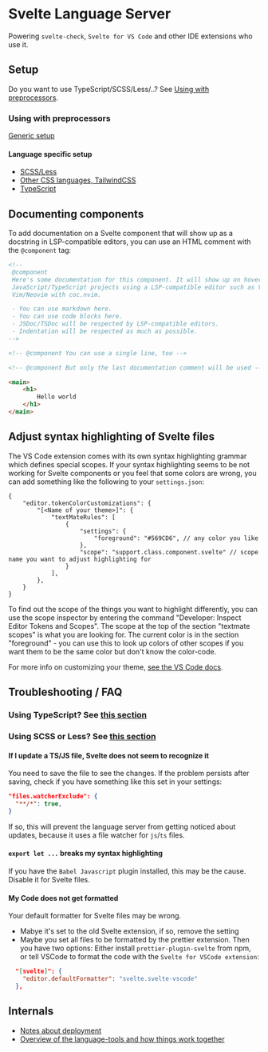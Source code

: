 # Svelte Language Server

Powering `svelte-check`, `Svelte for VS Code` and other IDE extensions who use it.

## Setup

Do you want to use TypeScript/SCSS/Less/..? See [Using with preprocessors](#using-with-preprocessors).

### Using with preprocessors

[Generic setup](./preprocessors/in-general.md)

#### Language specific setup

-   [SCSS/Less](./preprocessors/scss-less.md)
-   [Other CSS languages, TailwindCSS](./preprocessors/other-css-preprocessors.md)
-   [TypeScript](./preprocessors/typescript.md)

## Documenting components

To add documentation on a Svelte component that will show up as a docstring in
LSP-compatible editors, you can use an HTML comment with the `@component` tag:

```html
<!--
 @component
 Here's some documentation for this component. It will show up on hover for
 JavaScript/TypeScript projects using a LSP-compatible editor such as VSCode or
 Vim/Neovim with coc.nvim.

 - You can use markdown here.
 - You can use code blocks here.
 - JSDoc/TSDoc will be respected by LSP-compatible editors.
 - Indentation will be respected as much as possible.
-->

<!-- @component You can use a single line, too -->

<!-- @component But only the last documentation comment will be used -->

<main>
    <h1>
        Hello world
    </h1>
</main>
```

## Adjust syntax highlighting of Svelte files

The VS Code extension comes with its own syntax highlighting grammar which defines special scopes. If your syntax highlighting seems to be not working for Svelte components or you feel that some colors are wrong, you can add something like the following to your `settings.json`:

```
{
    "editor.tokenColorCustomizations": {
        "[<Name of your theme>]": {
            "textMateRules": [
                {
                    "settings": {
                        "foreground": "#569CD6", // any color you like
                    },
                    "scope": "support.class.component.svelte" // scope name you want to adjust highlighting for
                }
            ],
        },
    }
}
```

To find out the scope of the things you want to highlight differently, you can use the scope inspector by entering the command "Developer: Inspect Editor Tokens and Scopes". The scope at the top of the section "textmate scopes" is what you are looking for. The current color is in the section "foreground" - you can use this to look up colors of other scopes if you want them to be the same color but don't know the color-code. 

For more info on customizing your theme, [see the VS Code docs](https://code.visualstudio.com/docs/getstarted/themes#_customizing-a-color-theme).

## Troubleshooting / FAQ

### Using TypeScript? See [this section](./preprocessors/typescript.md#troubleshooting--faq)

### Using SCSS or Less? See [this section](./preprocessors/scss-less.md#troubleshooting--faq)

#### If I update a TS/JS file, Svelte does not seem to recognize it

You need to save the file to see the changes. If the problem persists after saving, check if you have something like this set in your settings:

```json
"files.watcherExclude": {
  "**/*": true,
}
```

If so, this will prevent the language server from getting noticed about updates, because it uses a file watcher for `js`/`ts` files.

#### `export let ...` breaks my syntax highlighting

If you have the `Babel Javascript` plugin installed, this may be the cause. Disable it for Svelte files.

#### My Code does not get formatted

Your default formatter for Svelte files may be wrong.
- Mabye it's set to the old Svelte extension, if so, remove the setting
- Maybe you set all files to be formatted by the prettier extension. Then you have two options: Either install `prettier-plugin-svelte` from npm, or tell VSCode to format the code with the `Svelte for VSCode extension`:

```json
  "[svelte]": {
    "editor.defaultFormatter": "svelte.svelte-vscode"
  },
```

## Internals

-   [Notes about deployment](./internal/deployment.md)
-   [Overview of the language-tools and how things work together](./internal/overview.md)
